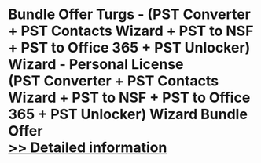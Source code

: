 # Bundle Offer Turgs - (PST Converter + PST Contacts Wizard + PST to NSF + PST to Office 365 + PST Unlocker) Wizard - Personal License<br />(PST Converter + PST Contacts Wizard + PST to NSF + PST to Office 365 + PST Unlocker) Wizard Bundle Offer<br />[>> Detailed information](https://secure.shareit.com/shareit/product.html?productid=300998653&affiliateid=200057808)